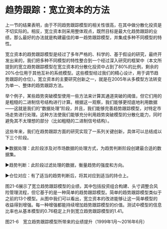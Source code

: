 # 趋势跟踪：宽立资本的方法

上一节的结果表明，由于不同趋势跟踪模型的相关性很高，在其中做分散化投资是不切实际的。相反，宽立资本则采用整体观点，既然目标是最大化趋势跟踪的业绩，那么最好的办法就是构建最佳的单一趋势跟踪模型，并集成多种不同模型的特性。

宽立资本的趋势跟踪模型是经过了多年严格的、科学的、基于假设的研究，最终开发出来的，我们把多种不同模型的特性整合到一个经过深入研究的框架中（本文所提到的宽立趋势跟踪模型在宽立资本的分散化投资中占到了80%的比例，剩余的20%仓位用于其他互补的系统模型。这些模型经过我们的精心设计，用于调节趋势跟踪的仓位）。宽立资本的主要研究创新之一，就是在2005年从多模型方法转变为单一、整体的趋势跟踪方法。

举个例子，某些趋势突破模型使用一些方法来计算其通道突破的阈值，但它们用的是粗糙的二进制信号结构进行计算。根据这一观察，我们能够更彻底地利用数据——这就是我们的“数据处理”阶段，并且，我们能够完善趋势跟踪模型，对特定市场走势进行处理。这种方法使我们能够充分利用趋势突破模型的分散化能力，同时避免其不太理想的部分（比如粗糙的二进制信号结构）。

这些年来，我们在趋势跟踪方面的研究实现了一系列关键创新，具体可以总结成以下三个阶段。

►数据处理：此阶段涉及对市场数据的处理方式，为趋势判断阶段创建最合适的数据集。

►趋势判断：此阶段过滤处理的数据，衡量趋势的强度和方向。

►仓位对应：有了适当的趋势判断后，将其对应到适当的持仓上。

图21-6展示了宽立趋势跟踪模型的业绩，其中包括投资组合构建、头寸调整合风险管理流程，但它基于的是一种简单的趋势跟踪模型。简单的趋势跟踪模型类似于之前的13个模型。从图中我们可以看出，宽立资本的改进能够让这一简单模型的收益得到增强。每一种增强都能持续增加趋势跟踪模型的价值。测试中模型的信息比率也从基本模型的0.76稳定上升到宽立趋势跟踪模型的1.41。

[](http://popImage?src='../Images/534-1.jpg')

图21-6　宽立趋势跟踪模型所带来的业绩提升（1999年1月～2016年6月）